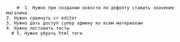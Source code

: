         #  1. Нужно при создании новости по дефолту ставить значение магазина
    2. Нужно сдвинуть cr editor
    3. Нужно дать доступ супер админу ко всем материалам 
    4. Нужно поставить тесты
      # 5. Нужно убрать html теги 

